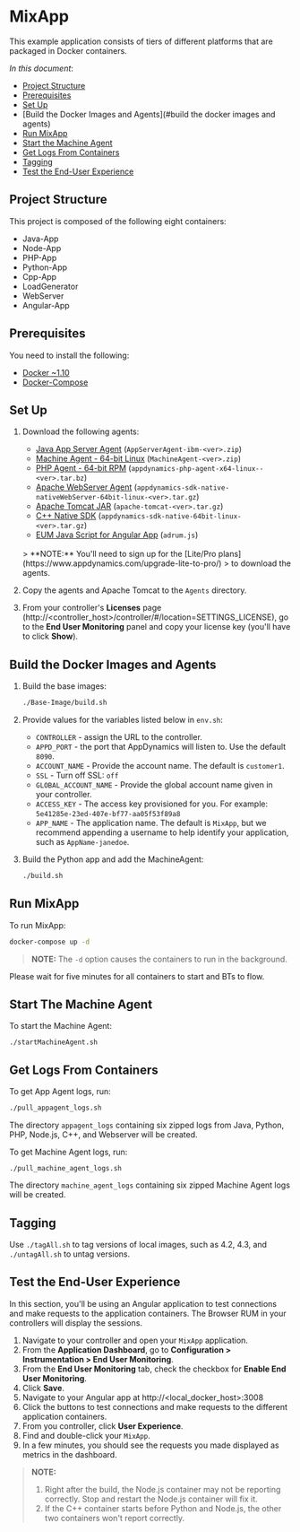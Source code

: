 # MixApp

This example application consists of tiers 
of different platforms that are packaged in Docker containers. 

_In this document_:

* [Project Structure](#project-structure)
* [Prerequisites](#prerequisites)
* [Set Up](#set-up)
* [Build the Docker Images and Agents](#build the docker images and agents)
* [Run MixApp](#run-mixapp)
* [Start the Machine Agent](#start-the-machine-agent)
* [Get Logs From Containers](#get-logs-from-containers)
* [Tagging](#tagging)
* [Test the End-User Experience](#test-the-end-user-experience)

## Project Structure

This project is composed of the following eight containers:

- Java-App
- Node-App
- PHP-App
- Python-App
- Cpp-App
- LoadGenerator
- WebServer
- Angular-App

## Prerequisites

You need to install the following:

* [Docker ~1.10](https://docs.docker.com/engine/installation/)
* [Docker-Compose](https://docs.docker.com/compose/install/)

## Set Up

1. Download the following agents:

    - [Java App Server Agent](https://aperture.appdynamics.com/download/prox/download-file/ibm-jvm/4.2.1.8/AppServerAgent-ibm-4.2.1.8.zip) (`AppServerAgent-ibm-<ver>.zip`)
    - [Machine Agent - 64-bit Linux](https://aperture.appdynamics.com/download/prox/download-file/machine/4.2.1.8/MachineAgent-4.2.1.8.zip) (`MachineAgent-<ver>.zip`)
    - [PHP Agent - 64-bit RPM](https://aperture.appdynamics.com/download/prox/download-file/php-tar/4.2.1.8/appdynamics-php-agent-x64-linux-4.2.1.8.tar.bz2) (`appdynamics-php-agent-x64-linux--<ver>.tar.bz`)
    - [Apache WebServer Agent](https://aperture.appdynamics.com/download/prox/download-file/webserver-sdk/4.2.1.8/appdynamics-sdk-native-nativeWebServer-64bit-linux-4.2.1.8.tar.gz) (`appdynamics-sdk-native-nativeWebServer-64bit-linux-<ver>.tar.gz`)
    - [Apache Tomcat JAR](http://www-eu.apache.org/dist/tomcat/tomcat-7/v7.0.69/bin/apache-tomcat-7.0.69.tar.gz) (`apache-tomcat-<ver>.tar.gz`)
    - [C++ Native SDK](https://aperture.appdynamics.com/download/prox/download-file/native-sdk/4.2.1.8/appdynamics-sdk-native-64bit-linux-4.2.1.8.tar.gz) (`appdynamics-sdk-native-64bit-linux-<ver>.tar.gz`)
    - [EUM Java Script for Angular App](https://docs.appdynamics.com/display/PRO42/Manual+Injection#ManualInjection-DownloadandIncludetheAgent) (`adrum.js`)

    <br/>
    > **NOTE:** You'll need to sign up for the [Lite/Pro plans](https://www.appdynamics.com/upgrade-lite-to-pro/)
    >  to download the agents.

2. Copy the agents and Apache Tomcat to the `Agents` directory.
3. From your controller's **Licenses** page (http://&lt;controller_host&gt;/controller/#/location=SETTINGS_LICENSE), go to the 
**End User Monitoring** panel and copy your license key (you'll have to click **Show**).

## Build the Docker Images and Agents

1. Build the base images:

    ```bash
    ./Base-Image/build.sh
    ```

1. Provide values for the variables listed below in `env.sh`:

    * `CONTROLLER` - assign the URL to the controller. 
    * `APPD_PORT` - the port that AppDynamics will listen to. Use the default `8090`.
    * `ACCOUNT_NAME` - Provide the account name. The default is `customer1`.
    * `SSL` - Turn off SSL: `off`
    * `GLOBAL_ACCOUNT_NAME` - Provide the global account name given in your controller.
    * `ACCESS_KEY` - The access key provisioned for you. For example: `5e41285e-23ed-407e-bf77-aa05f53f89a8`
    * `APP_NAME` - The application name. The default is `MixApp`, but we recommend appending a username to help identify your application, such as `AppName-janedoe`.

1. Build the Python app and add the MachineAgent:

    ```bash
    ./build.sh
    ```

## Run MixApp

To run MixApp:

```bash
docker-compose up -d
```

> **NOTE:** The `-d` option causes the containers to run in the background.

Please wait for five minutes for all containers to start and BTs to flow.

## Start The Machine Agent

To start the Machine Agent:

```
./startMachineAgent.sh
```

## Get Logs From Containers

To get App Agent logs, run:

```bash
./pull_appagent_logs.sh
```
The directory `appagent_logs` containing six zipped logs from Java, Python, PHP, Node.js, C++, and Webserver
will be created.

To get Machine Agent logs, run:

```
./pull_machine_agent_logs.sh
```

The directory `machine_agent_logs` containing six zipped Machine Agent logs will be created.

## Tagging

Use `./tagAll.sh` to tag versions of local images, such as 4.2, 4.3, and
`./untagAll.sh` to untag versions.

## Test the End-User Experience

In this section, you'll be using an Angular application to test connections
and make requests to the application containers. The Browser RUM in
your controllers will display the sessions.

1. Navigate to your controller and open your `MixApp` application.
1. From the **Application Dashboard**, go to **Configuration > Instrumentation > End User Monitoring**.
1. From the **End User Monitoring** tab, check the checkbox for **Enable End User Monitoring**.
1. Click **Save**.
1. Navigate to your Angular app at http://&lt;local_docker_host&gt;:3008
1. Click the buttons to test connections and make requests to the different application containers. 
1. From you controller, click **User Experience**.
1. Find and double-click your `MixApp`.  
1. In a few minutes, you should see the requests you made displayed as metrics in the dashboard.

> **NOTE:**
> 1. Right after the build, the Node.js container may not be reporting correctly. Stop and restart the Node.js container will fix it.
> 2. If the C++ container starts before Python and Node.js, the other two containers won't report correctly. 

